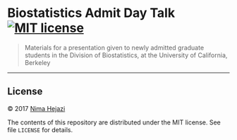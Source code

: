 # Biostatistics Admit Day Talk [![MIT license](http://img.shields.io/badge/license-MIT-brightgreen.svg)](http://opensource.org/licenses/MIT)

> Materials for a presentation given to newly admitted graduate students in the
> Division of Biostatistics, at the University of California, Berkeley

---

## License

&copy; 2017 [Nima Hejazi](http://nimahejazi.org)

The contents of this repository are distributed under the MIT license. See file
`LICENSE` for details.

